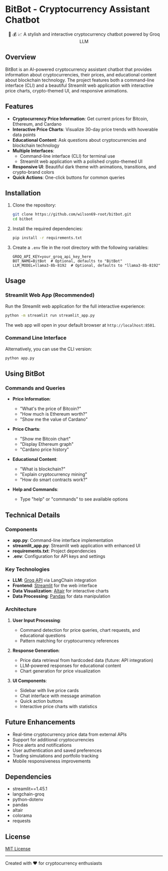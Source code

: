 # BitBot - Cryptocurrency Assistant Chatbot

<div align="center">

🤖 💰 📈 A stylish and interactive cryptocurrency chatbot powered by Groq LLM

</div>

## Overview

BitBot is an AI-powered cryptocurrency assistant chatbot that provides information about cryptocurrencies, their prices, and educational content about blockchain technology. The project features both a command-line interface (CLI) and a beautiful Streamlit web application with interactive price charts, crypto-themed UI, and responsive animations.

## Features

- **Cryptocurrency Price Information**: Get current prices for Bitcoin, Ethereum, and Cardano
- **Interactive Price Charts**: Visualize 30-day price trends with hoverable data points
- **Educational Content**: Ask questions about cryptocurrencies and blockchain technology
- **Multiple Interfaces**:
  - Command-line interface (CLI) for terminal use
  - Streamlit web application with a polished crypto-themed UI
- **Responsive UI**: Beautiful dark theme with animations, transitions, and crypto-brand colors
- **Quick Actions**: One-click buttons for common queries

## Installation

1. Clone the repository:
   ```bash
   git clone https://github.com/wilson69-root/bitbot.git
   cd bitbot
   ```

2. Install the required dependencies:
   ```bash
   pip install -r requirements.txt
   ```

3. Create a `.env` file in the root directory with the following variables:
   ```
   GROQ_API_KEY=your_groq_api_key_here
   BOT_NAME=BitBot  # Optional, defaults to "BitBot"
   LLM_MODEL=llama3-8b-8192  # Optional, defaults to "llama3-8b-8192"
   ```

## Usage

### Streamlit Web App (Recommended)

Run the Streamlit web application for the full interactive experience:

```bash
python -m streamlit run streamlit_app.py
```

The web app will open in your default browser at `http://localhost:8501`.

### Command Line Interface

Alternatively, you can use the CLI version:

```bash
python app.py
```

## Using BitBot

### Commands and Queries

- **Price Information**:
  - "What's the price of Bitcoin?"
  - "How much is Ethereum worth?"
  - "Show me the value of Cardano"

- **Price Charts**:
  - "Show me Bitcoin chart"
  - "Display Ethereum graph"
  - "Cardano price history"

- **Educational Content**:
  - "What is blockchain?"
  - "Explain cryptocurrency mining"
  - "How do smart contracts work?"

- **Help and Commands**:
  - Type "help" or "commands" to see available options

## Technical Details

### Components

- **app.py**: Command-line interface implementation
- **streamlit_app.py**: Streamlit web application with enhanced UI
- **requirements.txt**: Project dependencies
- **.env**: Configuration for API keys and settings

### Key Technologies

- **LLM**: [Groq API](https://groq.com/) via LangChain integration
- **Frontend**: [Streamlit](https://streamlit.io/) for the web interface
- **Data Visualization**: [Altair](https://altair-viz.github.io/) for interactive charts
- **Data Processing**: [Pandas](https://pandas.pydata.org/) for data manipulation

### Architecture

1. **User Input Processing**:
   - Command detection for price queries, chart requests, and educational questions
   - Pattern matching for cryptocurrency references

2. **Response Generation**:
   - Price data retrieval from hardcoded data (future: API integration)
   - LLM-powered responses for educational content
   - Chart generation for price visualization

3. **UI Components**:
   - Sidebar with live price cards
   - Chat interface with message animation
   - Quick action buttons
   - Interactive price charts with statistics

## Future Enhancements

- Real-time cryptocurrency price data from external APIs
- Support for additional cryptocurrencies
- Price alerts and notifications
- User authentication and saved preferences
- Trading simulations and portfolio tracking
- Mobile responsiveness improvements

## Dependencies

- streamlit==1.45.1
- langchain-groq
- python-dotenv
- pandas
- altair
- colorama
- requests

## License

[MIT License](LICENSE)

---

Created with ❤️ for cryptocurrency enthusiasts
